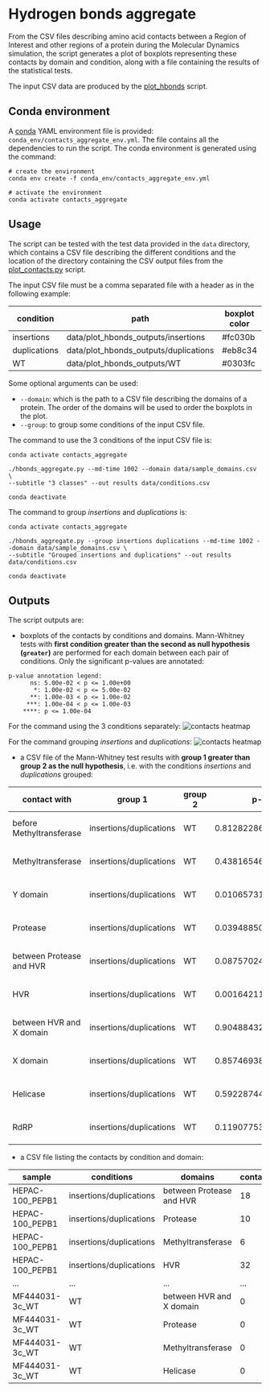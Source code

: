 # Hydrogen bonds aggregate

From the CSV files describing amino acid contacts between a Region of Interest and other regions of a protein during 
the Molecular Dynamics simulation, the script generates a plot of boxplots representing these contacts by domain and 
condition, along with a file containing the results of the statistical tests.

The input CSV data are produced by the [plot_hbonds](https://github.com/njeanne/plot_hbonds/tree/main) script.

## Conda environment

A [conda](https://docs.conda.io/projects/conda/en/latest/index.html) YAML environment file is provided: 
`conda_env/contacts_aggregate_env.yml`. The file contains all the dependencies to run the script.
The conda environment is generated using the command:
```shell script
# create the environment
conda env create -f conda_env/contacts_aggregate_env.yml

# activate the environment
conda activate contacts_aggregate
```

## Usage

The script can be tested with the test data provided in the `data` directory, which contains a CSV file describing the 
different conditions and the location of the directory containing the CSV output files from the [plot_contacts.py](https://github.com/njeanne/plot_contacts) 
script.

The input CSV file must be a comma separated file with a header as in the following example:

| condition    | path | boxplot color | dot color |
|--------------|---|---|---|
| insertions   | data/plot_hbonds_outputs/insertions | #fc030b | #700101 |
| duplications | data/plot_hbonds_outputs/duplications | #eb8c34 | #704001 |
| WT           | data/plot_hbonds_outputs/WT | #0303fc | #017070 |

Some optional arguments can be used:
- `--domain`: which is the path to a CSV file describing the domains of a protein. The order of the domains will be used to order the boxplots in the plot.
- `--group`: to group some conditions of the input CSV file.

The command to use the 3 conditions of the input CSV file is:
```shell script
conda activate contacts_aggregate

./hbonds_aggregate.py --md-time 1002 --domain data/sample_domains.csv \
--subtitle "3 classes" --out results data/conditions.csv

conda deactivate
```

The command to group *insertions* and *duplications* is:
```shell script
conda activate contacts_aggregate

./hbonds_aggregate.py --group insertions duplications --md-time 1002 --domain data/sample_domains.csv \
--subtitle "Grouped insertions and duplications" --out results data/conditions.csv

conda deactivate
```

## Outputs

The script outputs are:
- boxplots of the contacts by conditions and domains.
  Mann-Whitney tests with **first condition greater than the second as null hypothesis (`greater`)** are performed for each domain between each pair of conditions.
Only the significant p-values are annotated:
```shell
p-value annotation legend:
      ns: 5.00e-02 < p <= 1.00e+00
       *: 1.00e-02 < p <= 5.00e-02
      **: 1.00e-03 < p <= 1.00e-02
     ***: 1.00e-04 < p <= 1.00e-03
    ****: p <= 1.00e-04
```

For the command using the 3 conditions separately:
![contacts heatmap](doc/_static/boxplots_3-classes.svg)

For the command grouping *insertions* and *duplications*:
![contacts heatmap](doc/_static/boxplots_2-classes.svg)

- a CSV file of the Mann-Whitney test results with **group 1 greater than group 2 as the null hypothesis**, i.e. with the conditions *insertions* and *duplications* grouped:

|contact with            |group 1                |group 2|p-value              |statistic|test          |H0                                        |comment|
|------------------------|-----------------------|-------|---------------------|---------|--------------|------------------------------------------|-------|
|before Methyltransferase|insertions/duplications|WT     |0.812822861623181    |17.0     |Mann-Whitney U|insertions/duplications is greater than WT|       |
|Methyltransferase       |insertions/duplications|WT     |0.4381654618297056   |24.0     |Mann-Whitney U|insertions/duplications is greater than WT|       |
|Y domain                |insertions/duplications|WT     |0.010657315395681436 |40.0     |Mann-Whitney U|insertions/duplications is greater than WT|       |
|Protease                |insertions/duplications|WT     |0.03948850647883433  |36.0     |Mann-Whitney U|insertions/duplications is greater than WT|       |
|between Protease and HVR|insertions/duplications|WT     |0.08757024472318475  |33.0     |Mann-Whitney U|insertions/duplications is greater than WT|       |
|HVR                     |insertions/duplications|WT     |0.0016421125928250471|45.0     |Mann-Whitney U|insertions/duplications is greater than WT|       |
|between HVR and X domain|insertions/duplications|WT     |0.9048843208833199   |16.0     |Mann-Whitney U|insertions/duplications is greater than WT|       |
|X domain                |insertions/duplications|WT     |0.8574693887342786   |15.0     |Mann-Whitney U|insertions/duplications is greater than WT|       |
|Helicase                |insertions/duplications|WT     |0.5922874483459629   |21.5     |Mann-Whitney U|insertions/duplications is greater than WT|       |
|RdRP                    |insertions/duplications|WT     |0.11907753607849125  |31.5     |Mann-Whitney U|insertions/duplications is greater than WT|       |

  
- a CSV file listing the contacts by condition and domain:

|sample         |conditions             |domains                 |contacts|
|---------------|-----------------------|------------------------|--------|
|HEPAC-100_PEPB1|insertions/duplications|between Protease and HVR|18      |
|HEPAC-100_PEPB1|insertions/duplications|Protease                |10      |
|HEPAC-100_PEPB1|insertions/duplications|Methyltransferase       |6       |
|HEPAC-100_PEPB1|insertions/duplications|HVR                     |32      |
|...            |...                    |...                     |...     |
|MF444031-3c_WT |WT                     |between HVR and X domain|0       |
|MF444031-3c_WT |WT                     |Protease                |0       |
|MF444031-3c_WT |WT                     |Methyltransferase       |0       |
|MF444031-3c_WT |WT                     |Helicase                |0       |
